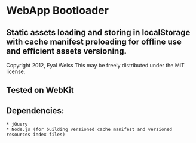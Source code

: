 WebApp Bootloader
=================
Static assets loading and storing in localStorage with cache manifest preloading for offline use and efficient assets versioning.
---------------------------------------------------------------------------------------------------------------------------------

Copyright 2012, Eyal Weiss
This may be freely distributed under the MIT license.

Tested on WebKit
----------------

Dependencies:
-------------
    * jQuery
    * Node.js (for building versioned cache manifest and versioned resources index files)